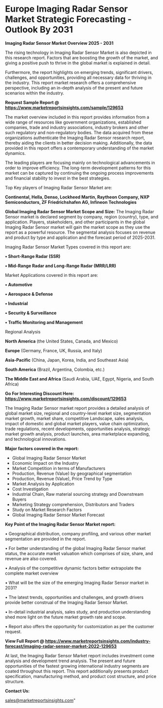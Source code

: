 # Europe Imaging Radar Sensor Market Strategic Forecasting - Outlook By 2031

<Strong> Imaging Radar Sensor Market Overview 2025 - 2031</strong>

The rising technology in Imaging Radar Sensor Market is also depicted in this research report. Factors that are boosting the growth of the market, and giving a positive push to thrive in the global market is explained in detail.

Furthermore, the report highlights on emerging trends, significant drivers, challenges, and opportunities, providing all necessary data for thriving in the industry. This report market research offers a comprehensive perspective, including an in-depth analysis of the present and future scenarios within the industry.

<strong>Request Sample Report @ <a href=https://www.marketreportsinsights.com/sample/129653>https://www.marketreportsinsights.com/sample/129653</a></strong>

The market overview included in this report provides information from a wide range of resources like government organizations, established companies, trade and industry associations, industry brokers and other such regulatory and non-regulatory bodies. The data acquired from these organizations authenticate the Imaging Radar Sensor research report, thereby aiding the clients in better decision making. Additionally, the data provided in this report offers a contemporary understanding of the market dynamics.

The leading players are focusing mainly on technological advancements in order to improve efficiency. The long-term development patterns for this market can be captured by continuing the ongoing process improvements and financial stability to invest in the best strategies.

Top Key players of Imaging Radar Sensor Market are:

<strong>Continental, Hella, Denso, Lockheed Martin, Raytheon Company, NXP Semiconductors, ZF Friedrichshafen AG, Infineon Technologies</strong>

<strong><b>Global Imaging Radar Sensor Market Scope and Size:</b></strong>
The Imaging Radar Sensor market is declared segment by company, region (country), type, and application. Players, stakeholders, and other participants in the global Imaging Radar Sensor market will gain the market scope as they use the report as a powerful resource. The segmental analysis focuses on revenue and product by type and application and the forecast period of 2025-2031.

Imaging Radar Sensor Market Types covered in this report are:

<strong>• Short-Range Radar (SSR)

• Mid-Range Radar and Long-Range Radar (MRR/LRR)</strong>

Market Applications covered in this report are:

<strong>• Automotive

• Aerospace & Defense

• Industrial

• Security & Surveillance

• Traffic Monitoring and Management</strong> 

Regional Analysis

<strong>North America</strong> (the United States, Canada, and Mexico)

<strong>Europe</strong> (Germany, France, UK, Russia, and Italy)

<strong>Asia-Pacific</strong> (China, Japan, Korea, India, and Southeast Asia)

<strong>South America</strong> (Brazil, Argentina, Colombia, etc.)

<strong>The Middle East and Africa</strong> (Saudi Arabia, UAE, Egypt, Nigeria, and South Africa)

<strong>Go For Interesting Discount Here: <a href=https://www.marketreportsinsights.com/discount/129653>https://www.marketreportsinsights.com/discount/129653</a></strong>

The Imaging Radar Sensor market report provides a detailed analysis of global market size, regional and country-level market size, segmentation market growth, market share, competitive Landscape, sales analysis, impact of domestic and global market players, value chain optimization, trade regulations, recent developments, opportunities analysis, strategic market growth analysis, product launches, area marketplace expanding, and technological innovations.

<strong><b>Major factors covered in the report:</b></strong>
<ul>
  <li>Global Imaging Radar Sensor Market </li>
  <li>Economic Impact on the Industry</li>
  <li>Market Competition in terms of Manufacturers</li>
  <li>Production, Revenue (Value) by geographical segmentation</li>
  <li>Production, Revenue (Value), Price Trend by Type</li>
  <li>Market Analysis by Application</li>
  <li>Cost Investigation</li>
  <li>Industrial Chain, Raw material sourcing strategy and Downstream Buyers</li>
  <li>Marketing Strategy comprehension, Distributors and Traders</li>
  <li>Study on Market Research Factors</li>
  <li>Global Imaging Radar Sensor Market Forecast</li>
</ul>

<strong><b>Key Point of the Imaging Radar Sensor Market report:</b></strong>

• Geographical distribution, company profiling, and various other market segmentation are provided in the report.

• For better understanding of the global Imaging Radar Sensor market status, the accurate market valuation which comprises of size, share, and revenue are also covered.

• Analysis of the competitive dynamic factors better extrapolate the complete market overview

• What will be the size of the emerging Imaging Radar Sensor market in 2031?

• The latest trends, opportunities and challenges, and growth drivers provide better construal of the Imaging Radar Sensor Market.

• In-detail industrial analysis, sales study, and production understanding shed more light on the future market growth rate and scope.

• Report also offers the opportunity for customization as per the customer request.

<strong><b>View Full Report @ <a href=https://www.marketreportsinsights.com/industry-forecast/imaging-radar-sensor-market-2022-129653>https://www.marketreportsinsights.com/industry-forecast/imaging-radar-sensor-market-2022-129653</a></b></strong>


At last, the Imaging Radar Sensor Market report includes investment come analysis and development trend analysis. The present and future opportunities of the fastest growing international industry segments are coated throughout this report. This report additionally presents product specification, manufacturing method, and product cost structure, and price structure.

<strong>Contact Us:</strong>

sales@marketreportsinsights.com"
